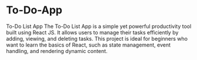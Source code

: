 # To-Do-App
To-Do List App The To-Do List App is a simple yet powerful productivity tool built using React JS. It allows users to manage their tasks efficiently by adding, viewing, and deleting tasks. This project is ideal for beginners who want to learn the basics of React, such as state management, event handling, and rendering dynamic content.
